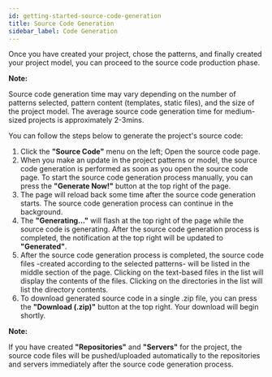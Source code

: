 ```yaml
---
id: getting-started-source-code-generation
title: Source Code Generation
sidebar_label: Code Generation
---
```


<a id="aHeaderMenuAnchor" data-header-menu="Docs"></a>

Once you have created your project, chose the patterns, and finally created your project model, you can proceed to the source code production phase.

<div class="panelize-infobox infobox-info">
    <p>
        <strong><i class="fas fa-info-circle"></i> Note:</strong>
    </p>
    <p>Source code generation time may vary depending on the number of patterns selected, pattern content (templates, static files), and the size of the project model. The average source code generation time for medium-sized projects is approximately 2-3mins.</p>
</div>

You can follow the steps below to generate the project's source code:

1. Click the **"Source Code"** menu on the left; Open the source code page.
2. When you make an update in the project patterns or model, the source code generation is performed as soon as you open the source code page. To start the source code generation process manually, you can press the **"Generate Now!"** button at the top right of the page.
3. The page will reload back some time after the source code generation starts. The source code generation process can continue in the background.
4. The **"Generating..."** will flash at the top right of the page while the source code is generating. After the source code generation process is completed, the notification at the top right will be updated to **"Generated"**.
5. After the source code generation process is completed, the source code files -created according to the selected patterns- will be listed in the middle section of the page. Clicking on the text-based files in the list will display the contents of the files. Clicking on the directories in the list will list the directory contents.
6. To download generated source code in a single .zip file, you can press the **"Download (.zip)"** button at the top right. Your download will begin shortly.

<div class="panelize-infobox infobox-info">
    <p>
        <strong><i class="fas fa-info-circle"></i> Note:</strong>
    </p>
    <p>If you have created <strong>&quot;Repositories&quot;</strong> and <strong>&quot;Servers&quot;</strong> for the project, the source code files will be pushed/uploaded automatically to the repositories and servers immediately after the source code generation process.</p>
</div>